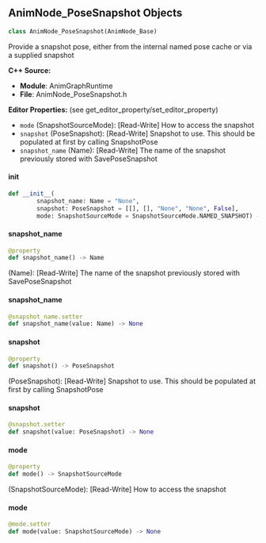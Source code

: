 ## AnimNode_PoseSnapshot Objects

```python
class AnimNode_PoseSnapshot(AnimNode_Base)
```

Provide a snapshot pose, either from the internal named pose cache or via a supplied snapshot

**C++ Source:**

- **Module**: AnimGraphRuntime
- **File**: AnimNode_PoseSnapshot.h

**Editor Properties:** (see get_editor_property/set_editor_property)

- ``mode`` (SnapshotSourceMode):  [Read-Write] How to access the snapshot
- ``snapshot`` (PoseSnapshot):  [Read-Write] Snapshot to use. This should be populated at first by calling SnapshotPose
- ``snapshot_name`` (Name):  [Read-Write] The name of the snapshot previously stored with SavePoseSnapshot

<a id="unreal.AnimNode_PoseSnapshot.__init__"></a>

#### __init__

```python
def __init__(
        snapshot_name: Name = "None",
        snapshot: PoseSnapshot = [[], [], "None", "None", False],
        mode: SnapshotSourceMode = SnapshotSourceMode.NAMED_SNAPSHOT) -> None
```

<a id="unreal.AnimNode_PoseSnapshot.snapshot_name"></a>

#### snapshot_name

```python
@property
def snapshot_name() -> Name
```

(Name):  [Read-Write] The name of the snapshot previously stored with SavePoseSnapshot

<a id="unreal.AnimNode_PoseSnapshot.snapshot_name"></a>

#### snapshot_name

```python
@snapshot_name.setter
def snapshot_name(value: Name) -> None
```

<a id="unreal.AnimNode_PoseSnapshot.snapshot"></a>

#### snapshot

```python
@property
def snapshot() -> PoseSnapshot
```

(PoseSnapshot):  [Read-Write] Snapshot to use. This should be populated at first by calling SnapshotPose

<a id="unreal.AnimNode_PoseSnapshot.snapshot"></a>

#### snapshot

```python
@snapshot.setter
def snapshot(value: PoseSnapshot) -> None
```

<a id="unreal.AnimNode_PoseSnapshot.mode"></a>

#### mode

```python
@property
def mode() -> SnapshotSourceMode
```

(SnapshotSourceMode):  [Read-Write] How to access the snapshot

<a id="unreal.AnimNode_PoseSnapshot.mode"></a>

#### mode

```python
@mode.setter
def mode(value: SnapshotSourceMode) -> None
```

<a id="unreal.PoseSnapshot"></a>